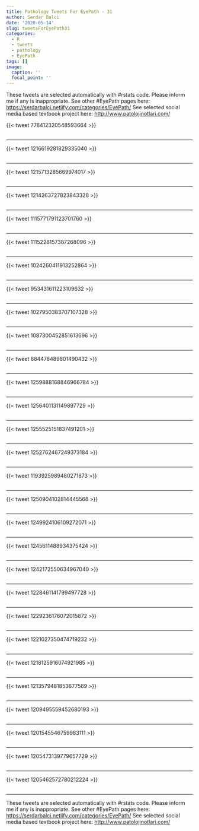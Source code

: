 ```yaml
---
title: Pathology Tweets For EyePath - 31
author: Serdar Balci
date: '2020-05-14'
slug: tweetsForEyePath31
categories:
  - R
  - tweets
  - pathology
  - EyePath
tags: []
image:
  caption: ''
  focal_point: ''
---
```



These tweets are selected automatically with #rstats code. Please inform me if any is inappropriate.
See other #EyePath pages here: https://serdarbalci.netlify.com/categories/EyePath/ 
See selected social media based textbook project here: http://www.patolojinotlari.com/

{{< tweet 778412320548593664 >}}
<br>
<br>
<hr>
{{< tweet 1216619281829335040 >}}
<br>
<br>
<hr>
{{< tweet 1215713285669974017 >}}
<br>
<br>
<hr>
{{< tweet 1214263727823843328 >}}
<br>
<br>
<hr>
{{< tweet 1115771791123701760 >}}
<br>
<br>
<hr>
{{< tweet 1115228157387268096 >}}
<br>
<br>
<hr>
{{< tweet 1024260411913252864 >}}
<br>
<br>
<hr>
{{< tweet 953431611223109632 >}}
<br>
<br>
<hr>
{{< tweet 1027950383707107328 >}}
<br>
<br>
<hr>
{{< tweet 1087300452851613696 >}}
<br>
<br>
<hr>
{{< tweet 884478489801490432 >}}
<br>
<br>
<hr>
{{< tweet 1259888168846966784 >}}
<br>
<br>
<hr>
{{< tweet 1256401131149897729 >}}
<br>
<br>
<hr>
{{< tweet 1255525151837491201 >}}
<br>
<br>
<hr>
{{< tweet 1252762467249373184 >}}
<br>
<br>
<hr>
{{< tweet 1193925989480271873 >}}
<br>
<br>
<hr>
{{< tweet 1250904102814445568 >}}
<br>
<br>
<hr>
{{< tweet 1249924106109272071 >}}
<br>
<br>
<hr>
{{< tweet 1245611488934375424 >}}
<br>
<br>
<hr>
{{< tweet 1242172550634967040 >}}
<br>
<br>
<hr>
{{< tweet 1228461141799497728 >}}
<br>
<br>
<hr>
{{< tweet 1229236176072015872 >}}
<br>
<br>
<hr>
{{< tweet 1221027350474719232 >}}
<br>
<br>
<hr>
{{< tweet 1218125916074921985 >}}
<br>
<br>
<hr>
{{< tweet 1213579481853677569 >}}
<br>
<br>
<hr>
{{< tweet 1209495559452680193 >}}
<br>
<br>
<hr>
{{< tweet 1201545546759983111 >}}
<br>
<br>
<hr>
{{< tweet 1205473139779657729 >}}
<br>
<br>
<hr>
{{< tweet 1205462572780212224 >}}
<br>
<br>
<hr>


These tweets are selected automatically with #rstats code. Please inform me if any is inappropriate.
See other #EyePath pages here: https://serdarbalci.netlify.com/categories/EyePath/ 
See selected social media based textbook project here: http://www.patolojinotlari.com/
